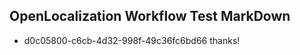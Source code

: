 ## OpenLocalization Workflow Test MarkDown
* d0c05800-c6cb-4d32-998f-49c36fc6bd66 thanks!

<!--HONumber=Aug16_HO4-->


